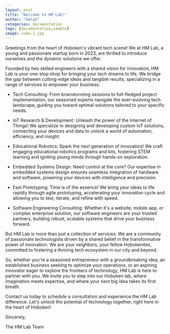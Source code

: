 ```yaml
---
layout: post
title: "Welcome to HM Lab!"
author: "hmlab"
categories: documentation
tags: [documentation,sample]
image: cuba-1.jpg
---
```


Greetings from the heart of Hoboken's vibrant tech scene! We at HM Lab, a young and passionate startup born in 2023, are thrilled to introduce ourselves and the dynamic solutions we offer.

Founded by two skilled engineers with a shared vision for innovation, HM Lab is your one-stop shop for bringing your tech dreams to life. We bridge the gap between cutting-edge ideas and tangible results, specializing in a range of services to empower your business:

- Tech Consulting: From brainstorming sessions to full-fledged project implementation, our seasoned experts navigate the ever-evolving tech landscape, guiding you toward optimal solutions tailored to your specific needs.

- IoT Research & Development: Unleash the power of the Internet of Things! We specialize in designing and developing custom IoT solutions, connecting your devices and data to unlock a world of automation, efficiency, and insight.

- Educational Robotics: Spark the next generation of innovators! We craft engaging educational robotics programs and kits, fostering STEM learning and igniting young minds through hands-on exploration.

- Embedded Systems Design: Need control at the core? Our expertise in embedded systems design ensures seamless integration of hardware and software, powering your devices with intelligence and precision.

- Fast Prototyping: Time is of the essence! We bring your ideas to life rapidly through agile prototyping, accelerating your innovation cycle and allowing you to test, iterate, and refine with speed.

- Software Engineering Consulting: Whether it's a website, mobile app, or complex enterprise solution, our software engineers are your trusted partners, building robust, scalable systems that drive your business forward.

But HM Lab is more than just a collection of services. We are a community of passionate technologists driven by a shared belief in the transformative power of innovation. We are your neighbors, your fellow Hobokenites, committed to fostering a thriving tech ecosystem in our city and beyond.

So, whether you're a seasoned entrepreneur with a groundbreaking idea, an established business seeking to optimize your operations, or an aspiring innovator eager to explore the frontiers of technology, HM Lab is here to partner with you. We invite you to step into our Hoboken lab, where imagination meets expertise, and where your next big idea takes its first breath.

Contact us today to schedule a consultation and experience the HM Lab difference. Let's unlock the potential of technology together, right here in the heart of Hoboken!

Sincerely,

The HM Lab Team